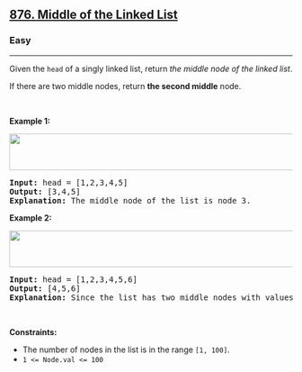<h2><a href="https://leetcode.com/problems/middle-of-the-linked-list/">876. Middle of the Linked List</a></h2><h3>Easy</h3><hr><div style="user-select: auto;"><p style="user-select: auto;">Given the <code style="user-select: auto;">head</code> of a singly linked list, return <em style="user-select: auto;">the middle node of the linked list</em>.</p>

<p style="user-select: auto;">If there are two middle nodes, return <strong style="user-select: auto;">the second middle</strong> node.</p>

<p style="user-select: auto;">&nbsp;</p>
<p style="user-select: auto;"><strong class="example" style="user-select: auto;">Example 1:</strong></p>
<img alt="" src="https://assets.leetcode.com/uploads/2021/07/23/lc-midlist1.jpg" style="width: 544px; height: 65px; user-select: auto;">
<pre style="user-select: auto;"><strong style="user-select: auto;">Input:</strong> head = [1,2,3,4,5]
<strong style="user-select: auto;">Output:</strong> [3,4,5]
<strong style="user-select: auto;">Explanation:</strong> The middle node of the list is node 3.
</pre>

<p style="user-select: auto;"><strong class="example" style="user-select: auto;">Example 2:</strong></p>
<img alt="" src="https://assets.leetcode.com/uploads/2021/07/23/lc-midlist2.jpg" style="width: 664px; height: 65px; user-select: auto;">
<pre style="user-select: auto;"><strong style="user-select: auto;">Input:</strong> head = [1,2,3,4,5,6]
<strong style="user-select: auto;">Output:</strong> [4,5,6]
<strong style="user-select: auto;">Explanation:</strong> Since the list has two middle nodes with values 3 and 4, we return the second one.
</pre>

<p style="user-select: auto;">&nbsp;</p>
<p style="user-select: auto;"><strong style="user-select: auto;">Constraints:</strong></p>

<ul style="user-select: auto;">
	<li style="user-select: auto;">The number of nodes in the list is in the range <code style="user-select: auto;">[1, 100]</code>.</li>
	<li style="user-select: auto;"><code style="user-select: auto;">1 &lt;= Node.val &lt;= 100</code></li>
</ul>
</div>
